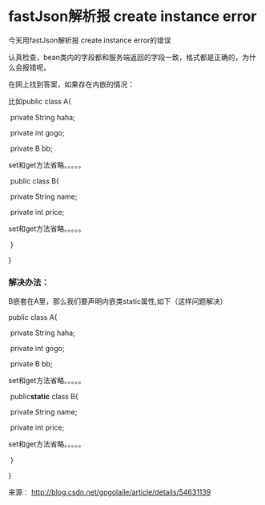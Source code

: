 # fastJson解析报 create instance error

今天用fastJson解析报 create instance error的错误

   认真检查，bean类内的字段都和服务端返回的字段一致，格式都是正确的，为什么会报错呢。

   在网上找到答案，如果存在内嵌的情况：

比如public class  A{

​          private String haha;

​          private  int   gogo;

​          private B   bb;

set和get方法省略。。。。。

​         public class B{

​          private String name;

​          private  int   price;

set和get方法省略。。。。。

​              }

}

### 解决办法：

B嵌套在A里，那么我们要声明内嵌类static属性,如下（这样问题解决）

public class  A{

​          private String haha;

​          private  int   gogo;

​          private B   bb;

set和get方法省略。。。。。

​         public**static** class B{

​          private String name;

​          private  int   price;

set和get方法省略。。。。。

​              }

}

来源： <http://blog.csdn.net/gogolaile/article/details/54631139>
